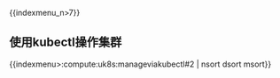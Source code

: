 {{indexmenu_n>7}}
## 使用kubectl操作集群

{{indexmenu>:compute:uk8s:manageviakubectl#2 | nsort dsort msort}}